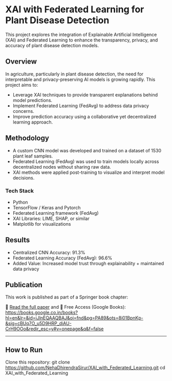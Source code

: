 # XAI with Federated Learning for Plant Disease Detection

This project explores the integration of Explainable Artificial Intelligence (XAI) and Federated Learning to enhance the transparency, privacy, and accuracy of plant disease detection models.

## Overview

In agriculture, particularly in plant disease detection, the need for interpretable and privacy-preserving AI models is growing rapidly. 
This project aims to:

- Leverage XAI techniques to provide transparent explanations behind model predictions.
- Implement Federated Learning (FedAvg) to address data privacy concerns.
- Improve prediction accuracy using a collaborative yet decentralized learning approach.

## Methodology

- A custom CNN model was developed and trained on a dataset of 1530 plant leaf samples.
- Federated Learning (FedAvg) was used to train models locally across decentralized nodes without sharing raw data.
- XAI methods were applied post-training to visualize and interpret model decisions.

### Tech Stack

- Python
- TensorFlow / Keras and Pytorch
- Federated Learning framework (FedAvg)
- XAI Libraries: LIME, SHAP, or similar
- Matplotlib for visualizations

## Results

- Centralized CNN Accuracy: 91.3%
- Federated Learning Accuracy (FedAvg): 96.6%
- Added Value: Increased model trust through explainability + maintained data privacy

##  Publication

This work is published as part of a Springer book chapter:

📘 [Read the full paper](https://link.springer.com/chapter/10.1007/978-981-96-2179-8_7) and
📖 Free Access (Google Books): https://books.google.co.in/books?hl=en&lr=&id=iJlnEQAAQBAJ&oi=fnd&pg=PA89&ots=8i01BpnKp-&sig=cBUq7O_u5D9HRP_diAU-CrH9OOo&redir_esc=y#v=onepage&q&f=false

---

## How to Run

Clone this repository:
   git clone https://github.com/NehaDhirendraSirur/XAI_with_Federated_Learning.git
   cd XAI_with_Federated_Learning
